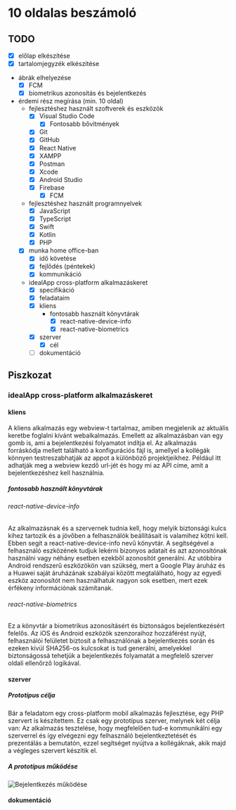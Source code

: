 # 10 oldalas beszámoló

## TODO

- [x] előlap elkészítése
- [x] tartalomjegyzék elkészítése
- ábrák elhelyezése
  - [x] FCM
  - [x] biometrikus azonosítás és bejelentkezés
- érdemi rész megírása (min. 10 oldal)
  - fejlesztéshez használt szoftverek és eszközök
    - [x] Visual Studio Code
      - [x] Fontosabb bővítmények
    - [x] Git
    - [x] GitHub
    - [x] React Native
    - [x] XAMPP
    - [x] Postman
    - [x] Xcode
    - [x] Android Studio
    - [x] Firebase
      - [x] FCM
  - fejlesztéshez használt programnyelvek
    - [x] JavaScript
    - [x] TypeScript
    - [x] Swift
    - [x] Kotlin
    - [x] PHP
  - [x] munka home office-ban
    - [x] idő követése
    - [x] fejlődés (péntekek)
    - [x] kommunikáció
  - idealApp cross-platform alkalmazáskeret
    - [x] specifikáció
    - [x] feladataim
    - [x] kliens
      - fontosabb használt könyvtárak
        - [x] react-native-device-info
        - [x] react-native-biometrics
    - [x] szerver
      - [x] cél
    - [ ] dokumentáció

## Piszkozat

### idealApp cross-platform alkalmazáskeret

#### kliens

A kliens alkalmazás egy webview-t tartalmaz, amiben megjelenik az aktuális keretbe foglalni kívánt webalkalmazás. Emellett az alkalmazásban van egy gomb is, ami a bejelentkezési folyamatot indítja el. Az alkalmazás forráskódja mellett található a konfigurációs fájl is, amellyel a kollégák könnyen testreszabhatják az appot a különböző projektjeikhez. Például itt adhatják meg a webview kezdő url-jét és hogy mi az API címe, amit a bejelentkezéshez kell használnia.

##### fontosabb használt könyvtárak

###### react-native-device-info

Az alkalmazásnak és a szervernek tudnia kell, hogy melyik biztonsági kulcs kihez tartozik és a jövőben a felhasználók beállításait is valamihez kötni kell. Ebben segít a react-native-device-info nevű könyvtár. A segítségével a felhasználó eszközének tudjuk lekérni bizonyos adatait és azt azonosítónak használni vagy néhány esetben ezekből azonosítót generálni. Az utóbbira Android rendszerű eszközökön van szükség, mert a Google Play áruház és a Huawei saját áruházának szabályai között megtalálható, hogy az egyedi eszköz azonosítót nem használhatuk nagyon sok esetben, mert ezek érfékeny információnak számítanak.

###### react-native-biometrics

Ez a könyvtár a biometrikus azonosításért és biztonságos bejelentkezésért felelős. Az iOS és Android eszközök szenzoraihoz hozzáférést nyújt, felhasználói felületet biztosít a felhasználónak a bejelentkezés során és ezeken kívül SHA256-os kulcsokat is tud generálni, amelyekkel biztonságossá tehetjük a bejelentkezés folyamatát a megfelelő szerver oldali ellenőrző logikával.

#### szerver

##### Prototípus célja

Bár a feladatom egy cross-platform mobil alkalmazás fejlesztése, egy PHP szervert is készítettem. Ez csak egy prototípus szerver, melynek két célja van: Az alkalmazás tesztelése, hogy megfelelően tud-e kommunikálni egy szerverrel és így elvégezni egy felhasználó bejelentkeztetését és prezentálás a bemutatón, ezzel segítséget nyújtva a kollégáknak, akik majd a végleges szervert készítik el.

##### A prototípus működése

![Bejelentkezés működése](https://github.com/SelfLender/react-native-biometrics/blob/master/assets/biometricsdiagram.png?raw=true)

#### dokumentáció
